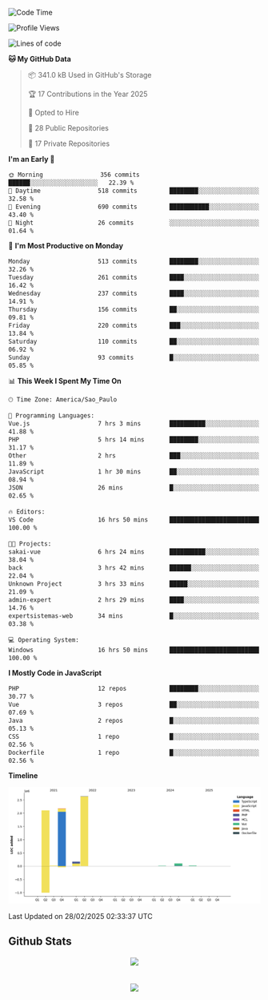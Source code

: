  
<!--START_SECTION:waka-->
![Code Time](http://img.shields.io/badge/Code%20Time-1%2C819%20hrs%2016%20mins-blue)

![Profile Views](http://img.shields.io/badge/Profile%20Views-0-blue)

![Lines of code](https://img.shields.io/badge/From%20Hello%20World%20I%27ve%20Written-7.2%20million%20lines%20of%20code-blue)

**🐱 My GitHub Data** 

> 📦 341.0 kB Used in GitHub's Storage 
 > 
> 🏆 17 Contributions in the Year 2025
 > 
> 💼 Opted to Hire
 > 
> 📜 28 Public Repositories 
 > 
> 🔑 17 Private Repositories 
 > 
**I'm an Early 🐤** 

```text
🌞 Morning                356 commits         ██████░░░░░░░░░░░░░░░░░░░   22.39 % 
🌆 Daytime                518 commits         ████████░░░░░░░░░░░░░░░░░   32.58 % 
🌃 Evening                690 commits         ███████████░░░░░░░░░░░░░░   43.40 % 
🌙 Night                  26 commits          ░░░░░░░░░░░░░░░░░░░░░░░░░   01.64 % 
```
📅 **I'm Most Productive on Monday** 

```text
Monday                   513 commits         ████████░░░░░░░░░░░░░░░░░   32.26 % 
Tuesday                  261 commits         ████░░░░░░░░░░░░░░░░░░░░░   16.42 % 
Wednesday                237 commits         ████░░░░░░░░░░░░░░░░░░░░░   14.91 % 
Thursday                 156 commits         ██░░░░░░░░░░░░░░░░░░░░░░░   09.81 % 
Friday                   220 commits         ███░░░░░░░░░░░░░░░░░░░░░░   13.84 % 
Saturday                 110 commits         ██░░░░░░░░░░░░░░░░░░░░░░░   06.92 % 
Sunday                   93 commits          █░░░░░░░░░░░░░░░░░░░░░░░░   05.85 % 
```


📊 **This Week I Spent My Time On** 

```text
🕑︎ Time Zone: America/Sao_Paulo

💬 Programming Languages: 
Vue.js                   7 hrs 3 mins        ██████████░░░░░░░░░░░░░░░   41.88 % 
PHP                      5 hrs 14 mins       ████████░░░░░░░░░░░░░░░░░   31.17 % 
Other                    2 hrs               ███░░░░░░░░░░░░░░░░░░░░░░   11.89 % 
JavaScript               1 hr 30 mins        ██░░░░░░░░░░░░░░░░░░░░░░░   08.94 % 
JSON                     26 mins             █░░░░░░░░░░░░░░░░░░░░░░░░   02.65 % 

🔥 Editors: 
VS Code                  16 hrs 50 mins      █████████████████████████   100.00 % 

🐱‍💻 Projects: 
sakai-vue                6 hrs 24 mins       ██████████░░░░░░░░░░░░░░░   38.04 % 
back                     3 hrs 42 mins       ██████░░░░░░░░░░░░░░░░░░░   22.04 % 
Unknown Project          3 hrs 33 mins       █████░░░░░░░░░░░░░░░░░░░░   21.09 % 
admin-expert             2 hrs 29 mins       ████░░░░░░░░░░░░░░░░░░░░░   14.76 % 
expertsistemas-web       34 mins             █░░░░░░░░░░░░░░░░░░░░░░░░   03.38 % 

💻 Operating System: 
Windows                  16 hrs 50 mins      █████████████████████████   100.00 % 
```

**I Mostly Code in JavaScript** 

```text
PHP                      12 repos            ████████░░░░░░░░░░░░░░░░░   30.77 % 
Vue                      3 repos             ██░░░░░░░░░░░░░░░░░░░░░░░   07.69 % 
Java                     2 repos             █░░░░░░░░░░░░░░░░░░░░░░░░   05.13 % 
CSS                      1 repo              █░░░░░░░░░░░░░░░░░░░░░░░░   02.56 % 
Dockerfile               1 repo              █░░░░░░░░░░░░░░░░░░░░░░░░   02.56 % 
```



**Timeline**

![Lines of Code chart](https://raw.githubusercontent.com/MaueDev/MaueDev/main/assets/bar_graph.png)


 Last Updated on 28/02/2025 02:33:37 UTC
<!--END_SECTION:waka-->

## Github Stats  
<div align="center"><img src="https://github-readme-stats.vercel.app/api/top-langs/?username=MaueDev&hide_border=true&layout=compact" align="center" /></div>  

<br/>  

<br/>  

<div align="center">
<img src="https://komarev.com/ghpvc/?username=MaueDev&&style=flat-square" align="center" />
</div>  
  
